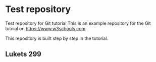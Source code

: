 # Test repository
Test repository for Git tutorial
This is an example repository for the Git tutoial on https://www.w3schools.com

This repository is built step by step in the tutorial.

## Lukets 299